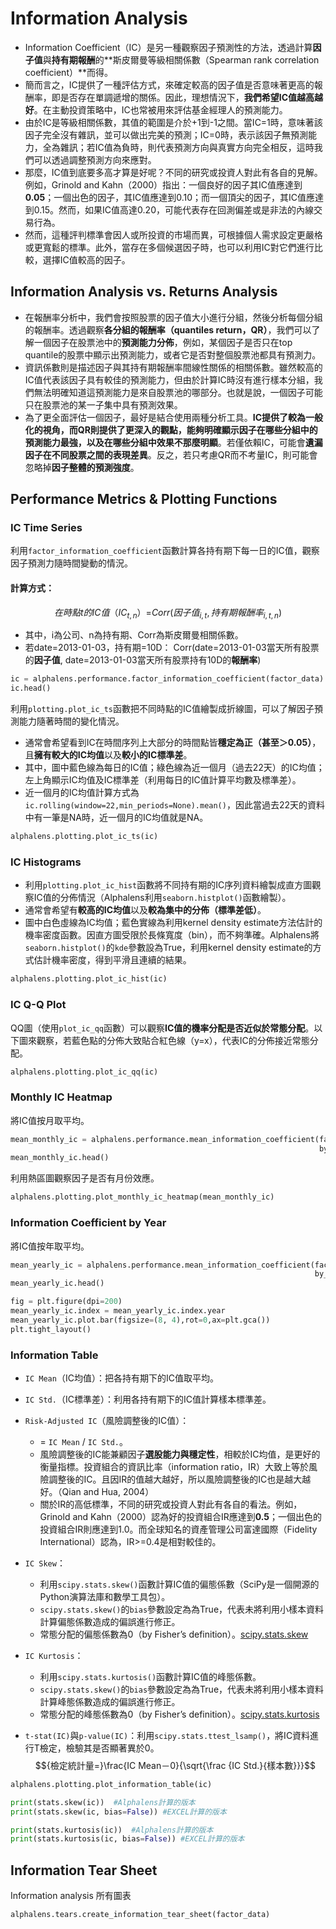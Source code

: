 # Information Analysis

- Information Coefficient（IC）是另一種觀察因子預測性的方法，透過計算**因子值**與**持有期報酬**的**斯皮爾曼等級相關係數（Spearman rank correlation coefficient）**而得。
- 簡而言之，IC提供了一種評估方式，來確定較高的因子值是否意味著更高的報酬率，即是否存在單調遞增的關係。因此，理想情況下，**我們希望IC值越高越好**。在主動投資策略中，IC也常被用來評估基金經理人的預測能力。
- 由於IC是等級相關係數，其值的範圍是介於+1到-1之間。當IC=1時，意味著該因子完全沒有雜訊，並可以做出完美的預測；IC=0時，表示該因子無預測能力，全為雜訊；若IC值為負時，則代表預測方向與真實方向完全相反，這時我們可以透過調整預測方向來應對。
- 那麼，IC值到底要多高才算是好呢？不同的研究或投資人對此有各自的見解。例如，Grinold and Kahn（2000）指出：一個良好的因子其IC值應達到**0.05**；一個出色的因子，其IC值應達到0.10；而一個頂尖的因子，其IC值應達到0.15。然而，如果IC值高達0.20，可能代表存在回測偏差或是非法的內線交易行為。
- 然而，這種評判標準會因人或所投資的市場而異，可根據個人需求設定更嚴格或更寬鬆的標準。此外，當存在多個候選因子時，也可以利用IC對它們進行比較，選擇IC值較高的因子。

## Information Analysis vs. Returns Analysis
- 在報酬率分析中，我們會按照股票的因子值大小進行分組，然後分析每個分組的報酬率。透過觀察**各分組的報酬率（quantiles return，QR）**，我們可以了解一個因子在股票池中的**預測能力分佈**，例如，某個因子是否只在top quantile的股票中顯示出預測能力，或者它是否對整個股票池都具有預測力。
- 資訊係數則是描述因子與其持有期報酬率間線性關係的相關係數。雖然較高的IC值代表該因子具有較佳的預測能力，但由於計算IC時沒有進行樣本分組，我們無法明確知道這預測能力是來自股票池的哪部分。也就是說，一個因子可能只在股票池的某一子集中具有預測效果。
- 為了更全面評估一個因子，最好是結合使用兩種分析工具。**IC提供了較為一般化的視角，而QR則提供了更深入的觀點，能夠明確顯示因子在哪些分組中的預測能力最強，以及在哪些分組中效果不那麼明顯**。若僅依賴IC，可能會**遺漏因子在不同股票之間的表現差異**。反之，若只考慮QR而不考量IC，則可能會忽略掉**因子整體的預測強度**。

## Performance Metrics & Plotting Functions

### IC Time Series
利用`factor_information_coefficient`函數計算各持有期下每一日的IC值，觀察因子預測力隨時間變動的情況。

#### 計算方式：
$${在時點t的IC值（IC_{t, n}）=}{Corr(因子值_{i,t}}{ ,}{持有期報酬率_{i,t,n})}$$
- 其中，i為公司、n為持有期、Corr為斯皮爾曼相關係數。
- 若date=2013-01-03，持有期=10D：
  Corr(date=2013-01-03當天所有股票的**因子值**, date=2013-01-03當天所有股票持有10D的**報酬率**)

```python
ic = alphalens.performance.factor_information_coefficient(factor_data)
ic.head()
```

利用`plotting.plot_ic_ts`函數把不同時點的IC值繪製成折線圖，可以了解因子預測能力隨著時間的變化情況。  
- 通常會希望看到IC在時間序列上大部分的時間點皆**穩定為正（甚至＞0.05）**，且**擁有較大的IC均值**以及**較小的IC標準差**。  
- 其中，圖中藍色線為每日的IC值；綠色線為近一個月（過去22天）的IC均值；左上角顯示IC均值及IC標準差（利用每日的IC值計算平均數及標準差）。
- 近一個月的IC均值計算方式為`ic.rolling(window=22,min_periods=None).mean()`，因此當過去22天的資料中有一筆是NA時，近一個月的IC均值就是NA。

```python
alphalens.plotting.plot_ic_ts(ic)
```

### IC Histograms

- 利用`plotting.plot_ic_hist`函數將不同持有期的IC序列資料繪製成直方圖觀察IC值的分佈情況（Alphalens利用`seaborn.histplot()`函數繪製）。
- 通常會希望有**較高的IC均值**以及**較為集中的分佈（標準差低）**。  
- 圖中白色虛線為IC均值；藍色實線為利用kernel density estimate方法估計的機率密度函數。因直方圖受限於長條寬度（bin），而不夠準確。Alphalens將`seaborn.histplot()`的`kde`參數設為True，利用kernel density estimate的方式估計機率密度，得到平滑且連續的結果。

```python
alphalens.plotting.plot_ic_hist(ic)
```

### IC Q-Q Plot

QQ圖（使用`plot_ic_qq`函數）可以觀察**IC值的機率分配是否近似於常態分配**。以下圖來觀察，若藍色點的分佈大致貼合紅色線（y=x），代表IC的分佈接近常態分配。

```python
alphalens.plotting.plot_ic_qq(ic)
```

### Monthly IC Heatmap
將IC值按月取平均。

```python
mean_monthly_ic = alphalens.performance.mean_information_coefficient(factor_data, 
                                                                     by_time='M')
mean_monthly_ic.head()
```
利用熱區圖觀察因子是否有月份效應。

```python
alphalens.plotting.plot_monthly_ic_heatmap(mean_monthly_ic)
```

### Information Coefficient by Year
將IC值按年取平均。

```python
mean_yearly_ic = alphalens.performance.mean_information_coefficient(factor_data,
                                                                    by_time='1Y')
mean_yearly_ic.head()
```
```python
fig = plt.figure(dpi=200)
mean_yearly_ic.index = mean_yearly_ic.index.year
mean_yearly_ic.plot.bar(figsize=(8, 4),rot=0,ax=plt.gca())
plt.tight_layout()
```

### Information Table
- `IC Mean`（IC均值）：把各持有期下的IC值取平均。  


- `IC Std.`（IC標準差）：利用各持有期下的IC值計算樣本標準差。  


- `Risk-Adjusted IC`（風險調整後的IC值）：
  - = `IC Mean` / `IC Std.`。
  - 風險調整後的IC能兼顧因子**選股能力與穩定性**，相較於IC均值，是更好的衡量指標。投資組合的資訊比率（information ratio，IR）大致上等於風險調整後的IC。且因IR的值越大越好，所以風險調整後的IC也是越大越好。（Qian and Hua, 2004）  
  - 關於IR的高低標準，不同的研究或投資人對此有各自的看法。例如，Grinold and Kahn（2000）認為好的投資組合IR應達到**0.5**；一個出色的投資組合IR則應達到1.0。而全球知名的資產管理公司富達國際（Fidelity International）認為，IR>=0.4是相對較佳的。


- `IC Skew`：
  - 利用`scipy.stats.skew()`函數計算IC值的偏態係數（SciPy是一個開源的Python演算法庫和數學工具包）。
  - `scipy.stats.skew()`的`bias`參數設定為為True，代表未將利用小樣本資料計算偏態係數造成的偏誤進行修正。
  - 常態分配的偏態係數為0（by Fisher’s definition）。[scipy.stats.skew](https://docs.scipy.org/doc/scipy-1.8.0/reference/generated/scipy.stats.skew.html)  


- `IC Kurtosis`：
  - 利用`scipy.stats.kurtosis()`函數計算IC值的峰態係數。
  - `scipy.stats.skew()`的`bias`參數設定為為True，代表未將利用小樣本資料計算峰態係數造成的偏誤進行修正。
  - 常態分配的峰態係數為0（by Fisher’s definition）。[scipy.stats.kurtosis](https://docs.scipy.org/doc/scipy/reference/generated/scipy.stats.kurtosis.html)  


- `t-stat(IC)`與`p-value(IC)`：利用`scipy.stats.ttest_lsamp()`，將IC資料進行T檢定，檢驗其是否顯著異於0。
  $${檢定統計量=}\frac{IC Mean－0}{\sqrt{\frac {IC Std.}{樣本數}}}$$ 

```python
alphalens.plotting.plot_information_table(ic)
```
```python
print(stats.skew(ic))  #Alphalens計算的版本
print(stats.skew(ic, bias=False)) #EXCEL計算的版本

print(stats.kurtosis(ic))  #Alphalens計算的版本
print(stats.kurtosis(ic, bias=False)) #EXCEL計算的版本
```
## Information Tear Sheet

Information analysis 所有圖表

```python
alphalens.tears.create_information_tear_sheet(factor_data)
```
